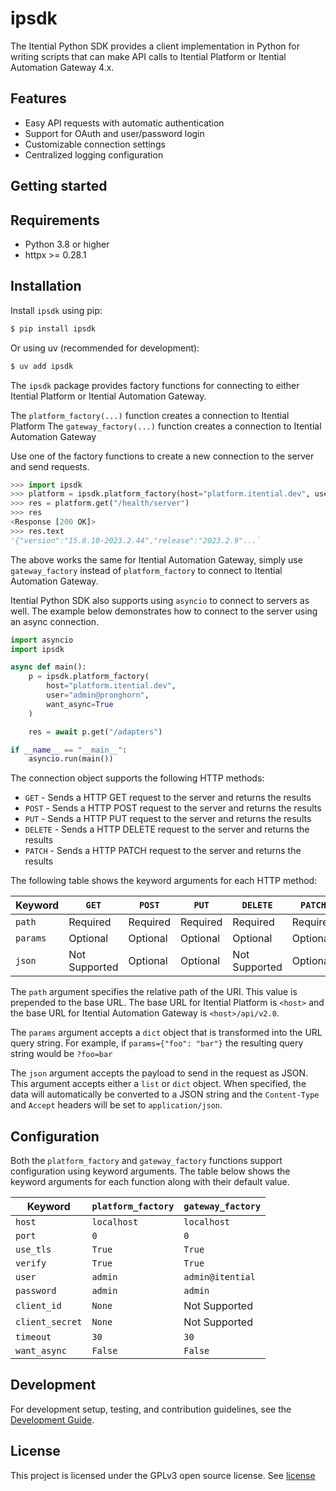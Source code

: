 # ipsdk

The Itential Python SDK provides a client implementation in Python for writing
scripts that can make API calls to Itential Platform or Itential Automation
Gateway 4.x.

## Features

- Easy API requests with automatic authentication
- Support for OAuth and user/password login
- Customizable connection settings
- Centralized logging configuration

## Getting started

## Requirements

- Python 3.8 or higher
- httpx >= 0.28.1

## Installation

Install `ipsdk` using pip:

```bash
$ pip install ipsdk
```

Or using uv (recommended for development):

```bash
$ uv add ipsdk
```

The `ipsdk` package provides factory functions for connecting to either
Itential Platform or Itential Automation Gateway.

The `platform_factory(...)` function creates a connection to Itential Platform
The `gateway_factory(...)` function creates a connection to Itential Automation Gateway

Use one of the factory functions to create a new connection to the server
and send requests.

```python
>>> import ipsdk
>>> platform = ipsdk.platform_factory(host="platform.itential.dev", user="admin@pronghorn")
>>> res = platform.get("/health/server")
>>> res
<Response [200 OK]>
>>> res.text
'{"version":"15.8.10-2023.2.44","release":"2023.2.9"...`
```

The above works the same for Itential Automation Gateway, simply use
`gateway_factory` instead of `platform_factory` to connect to Itential
Automation Gateway.

Itential Python SDK also supports using `asyncio` to connect to servers as
well. The example below demonstrates how to connect to the server using an
async connection.

```python
import asyncio
import ipsdk

async def main():
    p = ipsdk.platform_factory(
        host="platform.itential.dev",
        user="admin@pronghorn",
        want_async=True
    )

    res = await p.get("/adapters")

if __name__ == "__main__":
    asyncio.run(main())
```

The connection object supports the following HTTP methods:

- `GET` - Sends a HTTP GET request to the server and returns the results
- `POST` - Sends a HTTP POST request to the server and returns the results
- `PUT` - Sends a HTTP PUT request to the server and returns the results
- `DELETE` - Sends a HTTP DELETE request to the server and returns the results
- `PATCH` - Sends a HTTP PATCH request to the server and returns the results

The following table shows the keyword arguments for each HTTP method:

 | Keyword  | `GET`         | `POST`   | `PUT`    | `DELETE`      | `PATCH`  |
 |----------|---------------|----------|----------|---------------|----------|
 | `path`   | Required      | Required | Required | Required      | Required |
 | `params` | Optional      | Optional | Optional | Optional      | Optional |
 | `json`   | Not Supported | Optional | Optional | Not Supported | Optional |

The `path` argument specifies the relative path of the URI.   This value is
prepended to the base URL.  The base URL for Itential Platform is `<host>` and
the base URL for Itential Automation Gateway is `<host>/api/v2.0`.

The `params` argument accepts a `dict` object that is transformed into the URL
query string.  For example, if `params={"foo": "bar"}` the resulting query
string would be `?foo=bar`

The `json` argument accepts the payload to send in the request as JSON. This
argument accepts either a `list` or `dict` object. When specified, the data
will automatically be converted to a JSON string and the `Content-Type` and
`Accept` headers will be set to `application/json`.

## Configuration

Both the `platform_factory` and `gateway_factory` functions support
configuration using keyword arguments. The table below shows the keyword
arguments for each function along with their default value.

 | Keyword         | `platform_factory` | `gateway_factory` |
 |-----------------|--------------------|-------------------|
 | `host`          | `localhost`        | `localhost`       |
 | `port`          | `0`                | `0`               |
 | `use_tls`       | `True`             | `True`            |
 | `verify`        | `True`             | `True`            |
 | `user`          | `admin`            | `admin@itential`  |
 | `password`      | `admin`            | `admin`           |
 | `client_id`     | `None`             | Not Supported     |
 | `client_secret` | `None`             | Not Supported     |
 | `timeout`       | `30`               | `30`              |
 | `want_async`    | `False`            | `False`           |

## Development

For development setup, testing, and contribution guidelines, see the [Development Guide](docs/development.md).


## License

This project is licensed under the GPLv3 open source license.  See
[license](LICENSE)
